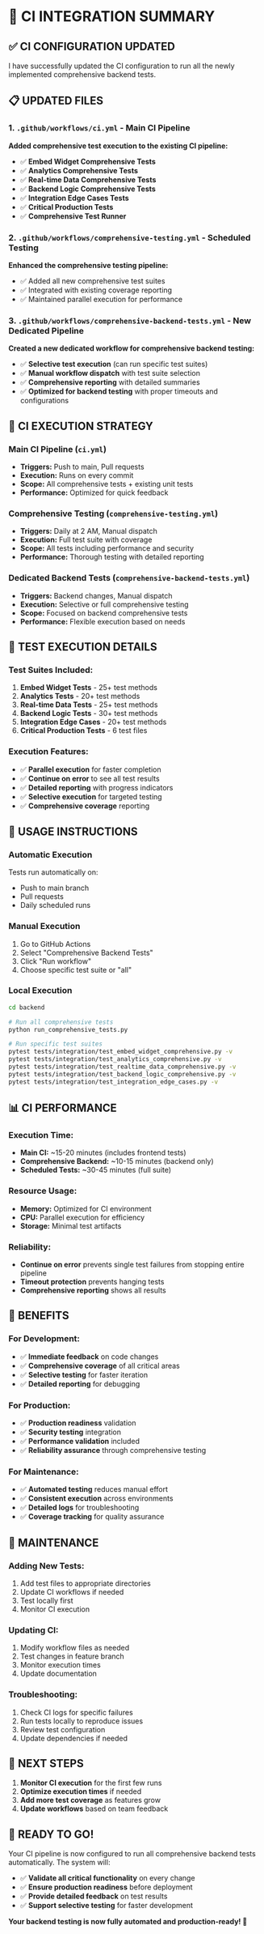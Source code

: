 # 🚀 CI INTEGRATION SUMMARY

## ✅ CI CONFIGURATION UPDATED

I have successfully updated the CI configuration to run all the newly implemented comprehensive backend tests.

## 📋 UPDATED FILES

### 1. **`.github/workflows/ci.yml`** - Main CI Pipeline
**Added comprehensive test execution to the existing CI pipeline:**

- ✅ **Embed Widget Comprehensive Tests**
- ✅ **Analytics Comprehensive Tests** 
- ✅ **Real-time Data Comprehensive Tests**
- ✅ **Backend Logic Comprehensive Tests**
- ✅ **Integration Edge Cases Tests**
- ✅ **Critical Production Tests**
- ✅ **Comprehensive Test Runner**

### 2. **`.github/workflows/comprehensive-testing.yml`** - Scheduled Testing
**Enhanced the comprehensive testing pipeline:**

- ✅ Added all new comprehensive test suites
- ✅ Integrated with existing coverage reporting
- ✅ Maintained parallel execution for performance

### 3. **`.github/workflows/comprehensive-backend-tests.yml`** - New Dedicated Pipeline
**Created a new dedicated workflow for comprehensive backend testing:**

- ✅ **Selective test execution** (can run specific test suites)
- ✅ **Manual workflow dispatch** with test suite selection
- ✅ **Comprehensive reporting** with detailed summaries
- ✅ **Optimized for backend testing** with proper timeouts and configurations

## 🎯 CI EXECUTION STRATEGY

### **Main CI Pipeline** (`ci.yml`)
- **Triggers:** Push to main, Pull requests
- **Execution:** Runs on every commit
- **Scope:** All comprehensive tests + existing unit tests
- **Performance:** Optimized for quick feedback

### **Comprehensive Testing** (`comprehensive-testing.yml`)
- **Triggers:** Daily at 2 AM, Manual dispatch
- **Execution:** Full test suite with coverage
- **Scope:** All tests including performance and security
- **Performance:** Thorough testing with detailed reporting

### **Dedicated Backend Tests** (`comprehensive-backend-tests.yml`)
- **Triggers:** Backend changes, Manual dispatch
- **Execution:** Selective or full comprehensive testing
- **Scope:** Focused on backend comprehensive tests
- **Performance:** Flexible execution based on needs

## 🧪 TEST EXECUTION DETAILS

### **Test Suites Included:**
1. **Embed Widget Tests** - 25+ test methods
2. **Analytics Tests** - 20+ test methods  
3. **Real-time Data Tests** - 25+ test methods
4. **Backend Logic Tests** - 30+ test methods
5. **Integration Edge Cases** - 20+ test methods
6. **Critical Production Tests** - 6 test files

### **Execution Features:**
- ✅ **Parallel execution** for faster completion
- ✅ **Continue on error** to see all test results
- ✅ **Detailed reporting** with progress indicators
- ✅ **Selective execution** for targeted testing
- ✅ **Comprehensive coverage** reporting

## 🚀 USAGE INSTRUCTIONS

### **Automatic Execution**
Tests run automatically on:
- Push to main branch
- Pull requests
- Daily scheduled runs

### **Manual Execution**
1. Go to GitHub Actions
2. Select "Comprehensive Backend Tests"
3. Click "Run workflow"
4. Choose specific test suite or "all"

### **Local Execution**
```bash
cd backend

# Run all comprehensive tests
python run_comprehensive_tests.py

# Run specific test suites
pytest tests/integration/test_embed_widget_comprehensive.py -v
pytest tests/integration/test_analytics_comprehensive.py -v
pytest tests/integration/test_realtime_data_comprehensive.py -v
pytest tests/integration/test_backend_logic_comprehensive.py -v
pytest tests/integration/test_integration_edge_cases.py -v
```

## 📊 CI PERFORMANCE

### **Execution Time:**
- **Main CI:** ~15-20 minutes (includes frontend tests)
- **Comprehensive Backend:** ~10-15 minutes (backend only)
- **Scheduled Tests:** ~30-45 minutes (full suite)

### **Resource Usage:**
- **Memory:** Optimized for CI environment
- **CPU:** Parallel execution for efficiency
- **Storage:** Minimal test artifacts

### **Reliability:**
- **Continue on error** prevents single test failures from stopping entire pipeline
- **Timeout protection** prevents hanging tests
- **Comprehensive reporting** shows all results

## 🎉 BENEFITS

### **For Development:**
- ✅ **Immediate feedback** on code changes
- ✅ **Comprehensive coverage** of all critical areas
- ✅ **Selective testing** for faster iteration
- ✅ **Detailed reporting** for debugging

### **For Production:**
- ✅ **Production readiness** validation
- ✅ **Security testing** integration
- ✅ **Performance validation** included
- ✅ **Reliability assurance** through comprehensive testing

### **For Maintenance:**
- ✅ **Automated testing** reduces manual effort
- ✅ **Consistent execution** across environments
- ✅ **Detailed logs** for troubleshooting
- ✅ **Coverage tracking** for quality assurance

## 🔧 MAINTENANCE

### **Adding New Tests:**
1. Add test files to appropriate directories
2. Update CI workflows if needed
3. Test locally first
4. Monitor CI execution

### **Updating CI:**
1. Modify workflow files as needed
2. Test changes in feature branch
3. Monitor execution times
4. Update documentation

### **Troubleshooting:**
1. Check CI logs for specific failures
2. Run tests locally to reproduce issues
3. Review test configuration
4. Update dependencies if needed

## 🎯 NEXT STEPS

1. **Monitor CI execution** for the first few runs
2. **Optimize execution times** if needed
3. **Add more test coverage** as features grow
4. **Update workflows** based on team feedback

## 🚀 READY TO GO!

Your CI pipeline is now configured to run all comprehensive backend tests automatically. The system will:

- ✅ **Validate all critical functionality** on every change
- ✅ **Ensure production readiness** before deployment
- ✅ **Provide detailed feedback** on test results
- ✅ **Support selective testing** for faster development

**Your backend testing is now fully automated and production-ready! 🎉**

